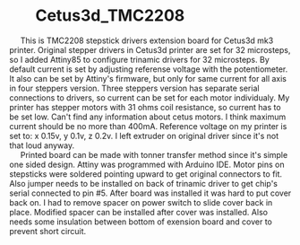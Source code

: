#        Cetus3d_TMC2208
     This is TMC2208 stepstick drivers extension board for Cetus3d mk3 printer.
Original stepper drivers in Cetus3d printer are set for 32 microsteps, so I added Attiny85 to configure trinamic drivers for 32 microsteps. By default current is set by adjusting referense voltage with the potentiometer. It also can be set by Attiny's firmware, but only for same current for all axis in four steppers version. Three steppers version has separate serial connections to drivers, so current can be set for each motor individualy. My printer has stepper motors with 31 ohms coil resistance, so current has to be set low. Can't find any information about cetus motors. I think maximum current should be no more than 400mA. Reference voltage on my printer is set to: x 0.15v, y 0.1v, z 0.2v. I left extruder on original driver since it's not that loud anyway.</br>
     Printed board can be made with tonner transfer method since it's simple one sided design. Attiny was programmed with Arduino IDE. Motor pins on stepsticks were soldered pointing upward to get original connectors to fit. Also jumper needs to be installed on back of trinamic driver to get chip's serial connected to pin #5. After board was installed it was hard to put cover back on. I had to remove spacer on power switch to slide cover back in place. Modified spacer can be installed after cover was installed. Also needs some insulation  between bottom of exension board and cover to prevent short circuit.
